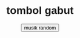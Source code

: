 <html>
<head>
<title>klik klik gabut</title>
<style>
body {
  font-family: sans-serif;
  text-align: center;
}

button {
  background-color: #4CAF50;
  border: none;
  color: white;
  padding: 15px
 
32px;
  text-align: center;
  text-decoration: none;
  display: inline-block;
  font-size: 16px;

  
margin: 4px
 
2px;
  cursor: pointer;
}

</style>

</head>

<body background="Firefly 20231118145720.png">

<h1>tombol gabut</h1>

<button onclick="randomVideo()">musik random</button>

<script>
function randomVideo() {
  var videos = [
    "https://music.youtube.com/watch?v=YVybFaCnqVg&list=RDTMAK5uy_lk350Ugi2s9N7ZEJ3hM1SkVl2D3keV9es",
    "https://music.youtube.com/watch?v=dawrQnvwMTY&list=RDTMAK5uy_lk350Ugi2s9N7ZEJ3hM1SkVl2D3keV9es",
    "https://music.youtube.com/watch?v=pRfmrE0ToTo&list=RDTMAK5uy_lk350Ugi2s9N7ZEJ3hM1SkVl2D3keV9es",
    "https://music.youtube.com/watch?v=EkHTsc9PU2A&list=RDTMAK5uy_lk350Ugi2s9N7ZEJ3hM1SkVl2D3keV9es",
    "https://music.youtube.com/watch?v=-QgC3AzdVo0&list=RDTMAK5uy_lk350Ugi2s9N7ZEJ3hM1SkVl2D3keV9es",
    "https://music.youtube.com/watch?v=EkHTsc9PU2A&list=RDTMAK5uy_lk350Ugi2s9N7ZEJ3hM1SkVl2D3keV9es",
    "https://music.youtube.com/watch?v=6csDMmqJ_QY&list=RDTMAK5uy_lk350Ugi2s9N7ZEJ3hM1SkVl2D3keV9es",
    "https://music.youtube.com/watch?v=wLkKL9AgWYU&list=RDCLAK5uy_mIY1OIxvwlIkS_U3MX6O5uHZXkB-LiJu8",
    "https://music.youtube.com/watch?v=VcB2MgNi8_E&list=RDCLAK5uy_mIY1OIxvwlIkS_U3MX6O5uHZXkB-LiJu8",
    "https://music.youtube.com/watch?v=PG76ZJ0foJs&list=RDCLAK5uy_mIY1OIxvwlIkS_U3MX6O5uHZXkB-LiJu8",
    "https://music.youtube.com/watch?v=2pH0-32fHU8&list=RDCLAK5uy_mIY1OIxvwlIkS_U3MX6O5uHZXkB-LiJu8",
    "https://music.youtube.com/watch?v=PG76ZJ0foJs&list=RDCLAK5uy_mIY1OIxvwlIkS_U3MX6O5uHZXkB-LiJu8",
    "https://music.youtube.com/watch?v=A9hcJgtnm6Q&list=RDCLAK5uy_mIY1OIxvwlIkS_U3MX6O5uHZXkB-LiJu8",
    "https://music.youtube.com/watch?v=O-s4oOnjVCU&list=PL-Qw0a2XWv1ckEJ5qtniJliq6egMFnxmL",
    "https://music.youtube.com/watch?v=_6Nr6ezfrLI&list=PL-Qw0a2XWv1ckEJ5qtniJliq6egMFnxmL",
    "https://music.youtube.com/watch?v=ojlObzwgx5E&list=PL-Qw0a2XWv1ckEJ5qtniJliq6egMFnxmL",
    "https://music.youtube.com/watch?v=WZEnrupePJw&list=PL-Qw0a2XWv1ckEJ5qtniJliq6egMFnxmL",
    "https://music.youtube.com/watch?v=Z1TZIQcuvCQ&list=PL-Qw0a2XWv1ckEJ5qtniJliq6egMFnxmL",
    "https://music.youtube.com/watch?v=_6Nr6ezfrLI&list=PL-Qw0a2XWv1ckEJ5qtniJliq6egMFnxmL",
    "https://music.youtube.com/watch?v=iJcPiVwpy54&list=RDCLAK5uy_kqQ1zj3L4fZK6ye75srlXMLYXdh2jMFPQ",
    "https://music.youtube.com/watch?v=7iS0fawNZZ0&list=RDCLAK5uy_kqQ1zj3L4fZK6ye75srlXMLYXdh2jMFPQ",
    "https://music.youtube.com/watch?v=05hXltD4qkY&list=RDCLAK5uy_kqQ1zj3L4fZK6ye75srlXMLYXdh2jMFPQ",
    "https://music.youtube.com/watch?v=waU75jdUnYw&list=RDCLAK5uy_kqQ1zj3L4fZK6ye75srlXMLYXdh2jMFPQ",
    "https://music.youtube.com/watch?v=XutKfAL7wx8&list=RDCLAK5uy_kTgC4HnOI3u2_HgrS_x6D9n3gyImsgnh0",
    "https://music.youtube.com/watch?v=ws5K_5G_xvI&list=RDCLAK5uy_kTgC4HnOI3u2_HgrS_x6D9n3gyImsgnh0",
    "https://music.youtube.com/watch?v=8NstorpFnjM&list=RDCLAK5uy_kTgC4HnOI3u2_HgrS_x6D9n3gyImsgnh0",
    "https://music.youtube.com/watch?v=ltIozO0pBms&list=RDCLAK5uy_kTgC4HnOI3u2_HgrS_x6D9n3gyImsgnh0",
    "https://music.youtube.com/watch?v=Nd-A-iiPoLg&list=RDCLAK5uy_kTgC4HnOI3u2_HgrS_x6D9n3gyImsgnh0",
    "https://music.youtube.com/watch?v=3w68krri0bw&list=RDCLAK5uy_kTgC4HnOI3u2_HgrS_x6D9n3gyImsgnh0",
    "https://music.youtube.com/watch?v=GnkzvAXWV-0&list=RDCLAK5uy_kTgC4HnOI3u2_HgrS_x6D9n3gyImsgnh0",
    "https://music.youtube.com/watch?v=XutKfAL7wx8&list=RDCLAK5uy_kTgC4HnOI3u2_HgrS_x6D9n3gyImsgnh0",
    "https://music.youtube.com/watch?v=eAWGFo0ScGs&list=RDCLAK5uy_kTgC4HnOI3u2_HgrS_x6D9n3gyImsgnh0",
    "https://music.youtube.com/watch?v=wGF7PswOENQ&list=RDCLAK5uy_kTgC4HnOI3u2_HgrS_x6D9n3gyImsgnh0",
    "https://music.youtube.com/watch?v=hsLiJP2rqS8&list=PLg4sYsutzCyo58-R7rOVHyK0xS16dSpRP",
    "https://music.youtube.com/watch?v=FPNmQmpqpI8&list=PLg4sYsutzCyo58-R7rOVHyK0xS16dSpRP",
    "https://music.youtube.com/watch?v=QT1Da26s-UA&list=PLg4sYsutzCyo58-R7rOVHyK0xS16dSpRP",
    "https://music.youtube.com/watch?v=H6BpZG97cnI&list=PLg4sYsutzCyo58-R7rOVHyK0xS16dSpRP",
    "https://music.youtube.com/watch?v=rumGRADiap0&list=PLg4sYsutzCyo58-R7rOVHyK0xS16dSpRP",
    "https://music.youtube.com/watch?v=_MlYUgZnZcU&list=PLg4sYsutzCyo58-R7rOVHyK0xS16dSpRP",
    "https://music.youtube.com/watch?v=y-STe_g795o&list=PLg4sYsutzCyo58-R7rOVHyK0xS16dSpRP",
    "https://music.youtube.com/watch?v=srVxyCcsTKY&list=PLg4sYsutzCyo58-R7rOVHyK0xS16dSpRP",
    "https://music.youtube.com/watch?v=FkPOuwwIRhY&list=PLg4sYsutzCyo58-R7rOVHyK0xS16dSpRP",
    "https://music.youtube.com/watch?v=gQTnLK03zXU&list=PLg4sYsutzCyo58-R7rOVHyK0xS16dSpRP",
    "https://music.youtube.com/watch?v=IW_-y1lAEMM&list=PLg4sYsutzCyo58-R7rOVHyK0xS16dSpRP",
    "https://music.youtube.com/watch?v=aXIHMeb1W3Q&list=RDCLAK5uy_nU67GE7pONSBJf0BR9n9bb_wp517NO6wo",
    "https://music.youtube.com/watch?v=KsDZix4ZSlU&list=RDCLAK5uy_nU67GE7pONSBJf0BR9n9bb_wp517NO6wo",
    "https://music.youtube.com/watch?v=yMlKJGKyoCo&list=RDCLAK5uy_nU67GE7pONSBJf0BR9n9bb_wp517NO6wo",
    "https://music.youtube.com/watch?v=2S24-y0Ij3Y&list=RDCLAK5uy_nU67GE7pONSBJf0BR9n9bb_wp517NO6wo",
    "https://music.youtube.com/watch?v=9TQKyDD9Yig&list=RDCLAK5uy_nU67GE7pONSBJf0BR9n9bb_wp517NO6wo",
    "https://music.youtube.com/watch?v=ZAfAud_M_mg&list=RDCLAK5uy_nU67GE7pONSBJf0BR9n9bb_wp517NO6wo",
    "https://music.youtube.com/watch?v=Mgfe5tIwOj0&list=RDCLAK5uy_nU67GE7pONSBJf0BR9n9bb_wp517NO6wo",
    "https://music.youtube.com/watch?v=gNi_6U5Pm_o&list=RDCLAK5uy_nU67GE7pONSBJf0BR9n9bb_wp517NO6wo",
    "https://music.youtube.com/watch?v=zlJDTxahav0&list=RDCLAK5uy_nU67GE7pONSBJf0BR9n9bb_wp517NO6wo",
    "https://music.youtube.com/watch?v=LH4Y1ZUUx2g&list=RDCLAK5uy_nU67GE7pONSBJf0BR9n9bb_wp517NO6wo",
    "https://music.youtube.com/watch?v=aS1no1myeTM&list=RDCLAK5uy_nU67GE7pONSBJf0BR9n9bb_wp517NO6wo",
    "https://music.youtube.com/watch?v=G7KNmW9a75Y&list=RDCLAK5uy_nU67GE7pONSBJf0BR9n9bb_wp517NO6wo",
    "https://music.youtube.com/watch?v=NMNgbISmF4I&list=RDCLAK5uy_lzsHknmo26P5nkGiogVYHmdZPwreFtwwg",
    "https://music.youtube.com/watch?v=r3Pr1_v7hsw&list=RDCLAK5uy_lzsHknmo26P5nkGiogVYHmdZPwreFtwwg",
    "https://music.youtube.com/watch?v=9n3A_-HRFfc&list=RDCLAK5uy_lzsHknmo26P5nkGiogVYHmdZPwreFtwwg",
    "https://music.youtube.com/watch?v=FTQbiNvZqaY&list=RDCLAK5uy_lzsHknmo26P5nkGiogVYHmdZPwreFtwwg",
    "https://music.youtube.com/watch?v=1Cw1ng75KP0&list=RDCLAK5uy_lzsHknmo26P5nkGiogVYHmdZPwreFtwwg",
    "https://music.youtube.com/watch?v=9BMwcO6_hyA&list=RDCLAK5uy_lzsHknmo26P5nkGiogVYHmdZPwreFtwwg",
    "https://music.youtube.com/watch?v=1Cw1ng75KP0&list=RDCLAK5uy_lzsHknmo26P5nkGiogVYHmdZPwreFtwwg",
    "https://music.youtube.com/watch?v=Qq4j1LtCdww&list=RDCLAK5uy_lzsHknmo26P5nkGiogVYHmdZPwreFtwwg",
    "https://music.youtube.com/watch?v=mh8MIp2FOhc&list=RDCLAK5uy_lzsHknmo26P5nkGiogVYHmdZPwreFtwwg",
    "https://music.youtube.com/watch?v=3wxyN3z9PL4&list=RDCLAK5uy_lzsHknmo26P5nkGiogVYHmdZPwreFtwwg",
    "https://music.youtube.com/watch?v=k04tX2fvh0o&list=RDCLAK5uy_lzsHknmo26P5nkGiogVYHmdZPwreFtwwg",
    "https://music.youtube.com/watch?v=WFsAon_TWPQ&list=RDCLAK5uy_kPR9usfd5aQ8n4rTcEv7y1VLvMm1ewig4",
    "https://music.youtube.com/watch?v=ffxKSjUwKdU&list=RDCLAK5uy_kPR9usfd5aQ8n4rTcEv7y1VLvMm1ewig4",
    "https://music.youtube.com/watch?v=MKFuvUE-rn0&list=RDCLAK5uy_kPR9usfd5aQ8n4rTcEv7y1VLvMm1ewig4",
    "https://music.youtube.com/watch?v=adLGHcj_fmA&list=RDCLAK5uy_kPR9usfd5aQ8n4rTcEv7y1VLvMm1ewig4",
    "https://music.youtube.com/watch?v=ru0K8uYEZWw&list=RDCLAK5uy_kPR9usfd5aQ8n4rTcEv7y1VLvMm1ewig4",
    "https://music.youtube.com/watch?v=pBkHHoOIIn8&list=RDCLAK5uy_kPR9usfd5aQ8n4rTcEv7y1VLvMm1ewig4",
    "https://music.youtube.com/watch?v=PMivT7MJ41M&list=RDCLAK5uy_kPR9usfd5aQ8n4rTcEv7y1VLvMm1ewig4",
    "https://music.youtube.com/watch?v=GxldQ9eX2wo&list=RDCLAK5uy_kPR9usfd5aQ8n4rTcEv7y1VLvMm1ewig4",
    "https://music.youtube.com/watch?v=90RLzVUuXe4&list=RDCLAK5uy_kPqJ_FiGk-lbXtgM4IF42uokskSJZiVTI",
    "https://music.youtube.com/watch?v=oygrmJFKYZY&list=RDCLAK5uy_kPqJ_FiGk-lbXtgM4IF42uokskSJZiVTI",
    "https://music.youtube.com/watch?v=GsF05B8TFWg&list=RDCLAK5uy_kPqJ_FiGk-lbXtgM4IF42uokskSJZiVTI",
    "https://music.youtube.com/watch?v=YXt0Nw8xWh0&list=RDCLAK5uy_kPqJ_FiGk-lbXtgM4IF42uokskSJZiVTI",
    "https://music.youtube.com/watch?v=1QYBiNRu1ok&list=RDCLAK5uy_kPqJ_FiGk-lbXtgM4IF42uokskSJZiVTI",
    "https://music.youtube.com/watch?v=4NRXx6U8ABQ&list=RDCLAK5uy_kPqJ_FiGk-lbXtgM4IF42uokskSJZiVTI",
    "https://music.youtube.com/watch?v=9HDEHj2yzew&list=RDCLAK5uy_kPqJ_FiGk-lbXtgM4IF42uokskSJZiVTI",
    "https://music.youtube.com/watch?v=cSqOY5nktfg&list=RDCLAK5uy_kPqJ_FiGk-lbXtgM4IF42uokskSJZiVTI",
    "https://music.youtube.com/watch?v=EXIWlRrkjKE&list=RDCLAK5uy_kPqJ_FiGk-lbXtgM4IF42uokskSJZiVTI",
    "https://music.youtube.com/watch?v=L8eRzOYhLuw&list=RDCLAK5uy_kPqJ_FiGk-lbXtgM4IF42uokskSJZiVTI",
    "https://music.youtube.com/watch?v=Il0S8BoucSA&list=RDCLAK5uy_kPqJ_FiGk-lbXtgM4IF42uokskSJZiVTI",
    "https://music.youtube.com/watch?v=VI9gIPBH_dM&list=RDCLAK5uy_kPqJ_FiGk-lbXtgM4IF42uokskSJZiVTI",
    "https://music.youtube.com/watch?v=kTJczUoc26U&list=RDCLAK5uy_kPqJ_FiGk-lbXtgM4IF42uokskSJZiVTI",
    "https://music.youtube.com/watch?v=mqiH0ZSkM9I&list=RDCLAK5uy_njvsGKIUycy_a4h7zTS8upbKhHcMVzHFM",
    "https://music.youtube.com/watch?v=dvgZkm1xWPE&list=RDCLAK5uy_njvsGKIUycy_a4h7zTS8upbKhHcMVzHFM",
    "https://music.youtube.com/watch?v=uJ_1HMAGb4k&list=RDCLAK5uy_njvsGKIUycy_a4h7zTS8upbKhHcMVzHFM",
    "https://music.youtube.com/watch?v=8UVNT4wvIGY&list=RDCLAK5uy_njvsGKIUycy_a4h7zTS8upbKhHcMVzHFM",
    "https://music.youtube.com/watch?v=B-FWhcNvNhA&list=RDCLAK5uy_kL57PLcOmExjhzqGfGhvA82ZWe4fPH2c4",
    "https://music.youtube.com/watch?v=Qhn8myo2eDw&list=RDCLAK5uy_kL57PLcOmExjhzqGfGhvA82ZWe4fPH2c4",
    "https://music.youtube.com/watch?v=HL__UmTlamk&list=RDCLAK5uy_kL57PLcOmExjhzqGfGhvA82ZWe4fPH2c4",
    "https://music.youtube.com/watch?v=nwta9P9Zlfg&list=RDCLAK5uy_kL57PLcOmExjhzqGfGhvA82ZWe4fPH2c4",
    "https://music.youtube.com/watch?v=oa1YHlv29zI&list=RDCLAK5uy_kL57PLcOmExjhzqGfGhvA82ZWe4fPH2c4",
    "https://music.youtube.com/watch?v=u0wX3RywOOs&list=RDCLAK5uy_kL57PLcOmExjhzqGfGhvA82ZWe4fPH2c4",
    "https://music.youtube.com/watch?v=2PGAqpADfEM&list=RDCLAK5uy_kL57PLcOmExjhzqGfGhvA82ZWe4fPH2c4",
    "https://music.youtube.com/watch?v=1YnGq3UfnZI&list=RDCLAK5uy_kL57PLcOmExjhzqGfGhvA82ZWe4fPH2c4",
    "https://music.youtube.com/watch?v=Ql13IeqrW90&list=RDCLAK5uy_kL57PLcOmExjhzqGfGhvA82ZWe4fPH2c4",
    "https://music.youtube.com/watch?v=B-FWhcNvNhA&list=RDCLAK5uy_kL57PLcOmExjhzqGfGhvA82ZWe4fPH2c4",
    "https://music.youtube.com/watch?v=_flLHJ0YrgU&list=RDCLAK5uy_kL57PLcOmExjhzqGfGhvA82ZWe4fPH2c4",
    "https://music.youtube.com/watch?v=9uZese57-tM&list=RDCLAK5uy_kL57PLcOmExjhzqGfGhvA82ZWe4fPH2c4",
    "https://music.youtube.com/watch?v=jC6H1-wpG2Q&list=RDCLAK5uy_kL57PLcOmExjhzqGfGhvA82ZWe4fPH2c4"
  ];

  var randomIndex = Math.floor(Math.random() * videos.length);
  var randomVideo = videos[randomIndex];

  window.location.href = randomVideo;
}
</script>

</body>
</html>
